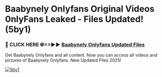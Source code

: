 # Baabynely Onlyfans Original Videos 0nlyFans Leaked - Files Updated! (5by1)

<h3>🔴 CLICK HERE 🌐==►► <a href="https://tinyurl.com/ehrbuxhb" rel="nofollow">Baabynely Onlyfans Updated Files</a></h3>

Get Baabynely Onlyfans and all content. Now you can access all videos and pictures of Baabynely Onlyfans. New Updated Files 2025!

[![5by1](https://i.imgur.com/lVYEuWS.gif)](https://tinyurl.com/ehrbuxhb)
